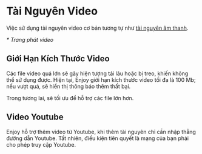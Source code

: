 # Tài Nguyên Video

Việc sử dụng tài nguyên video cơ bản tương tự như [tài nguyên âm thanh](./audios.md).

_\* Trang phát video_

## Giới Hạn Kích Thước Video

Các file video quá lớn sẽ gây hiện tượng tải lâu hoặc bị treo, khiến không thể sử dụng được. Hiện tại, Enjoy giới hạn kích thước video tối đa là 100 Mb; nếu vượt quá, sẽ hiển thị thông báo thêm thất bại.

Trong tương lai, sẽ tối ưu để hỗ trợ các file lớn hơn.

## Video Youtube

Enjoy hỗ trợ thêm video từ Youtube, khi thêm tài nguyên chỉ cần nhập thẳng đường dẫn Youtube. Tất nhiên, điều kiện tiên quyết là mạng của bạn phải cho phép truy cập Youtube.